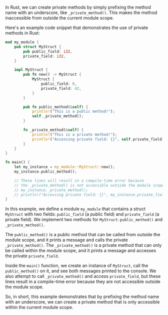 In Rust, we can create private methods by simply prefixing the method name with an underscore, like `_private_method()`. This makes the method inaccessible from outside the current module scope.

Here's an example code snippet that demonstrates the use of private methods in Rust:

```rust
mod my_module {
    pub struct MyStruct {
        pub public_field: i32,
        private_field: i32,
    }

    impl MyStruct {
        pub fn new() -> MyStruct {
            MyStruct {
                public_field: 0,
                private_field: 42,
            }
        }

        pub fn public_method(&self) {
            println!("This is a public method!");
            self._private_method();
        }

        fn _private_method(&self) {
            println!("This is a private method!");
            println!("Accessing private field: {}", self.private_field);
        }
    }
}

fn main() {
    let my_instance = my_module::MyStruct::new();
    my_instance.public_method();

    // These lines will result in a compile-time error because
    // the _private_method() is not accessible outside the module scope.
    // my_instance._private_method();
    // println!("Accessing private field: {}", my_instance.private_field);
}
```

In this example, we define a module `my_module` that contains a struct `MyStruct` with two fields: `public_field` (a public field) and `private_field` (a private field). We implement two methods for `MyStruct`: `public_method()` and `_private_method()`. 

The `public_method()` is a public method that can be called from outside the module scope, and it prints a message and calls the private `_private_method()`. The `_private_method()` is a private method that can only be called within the module scope, and it prints a message and accesses the private `private_field`. 

Inside the `main()` function, we create an instance of `MyStruct`, call the `public_method()` on it, and see both messages printed to the console. We also attempt to call `_private_method()` and access `private_field`, but these lines result in a compile-time error because they are not accessible outside the module scope. 

So, in short, this example demonstrates that by prefixing the method name with an underscore, we can create a private method that is only accessible within the current module scope.